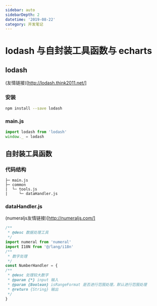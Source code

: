 ```yaml
---
sidebar: auto
sidebarDepth: 2
datetime: '2019-08-22'
category: 开发笔记
---
```


# lodash 与自封装工具函数与 echarts

## lodash

(友情链接)[http://lodash.think2011.net/]

### 安装

```sh
npm install --save lodash
```

### main.js

```javascript
import lodash from 'lodash'
window._ = lodash
```

## 自封装工具函数

### 代码结构

```
├─ main.js
├─ common
|  └─ tools.js
|     └─ dataHandler.js
```

### dataHandler.js

(numeraljs友情链接)[http://numeraljs.com/]

```javascript
/** 
 * @desc 数据处理工具
 */
import numeral from 'numeral'
import I18N from '@/lang/i18n'
/** 
 * 数字处理
 */
const NumberHandler = {
/** 
 * @desc 处理较大数字
 * @param {*} input 输入
 * @param {Boolean} isRangeFormat 是否进行范围处理，默认进行范围处理
 * @return {String} 输出
 */
}
```

